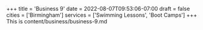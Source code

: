 +++
title = 'Business 9'
date = 2022-08-07T09:53:06-07:00
draft = false
cities = ['Birmingham']
services = ['Swimming Lessons', 'Boot Camps']
+++
This is content/business/business-9.md
